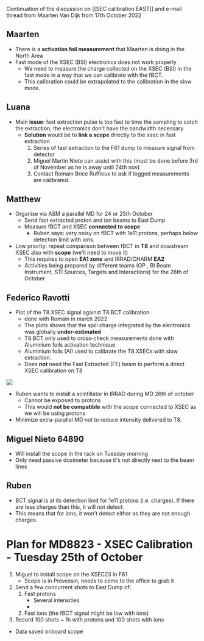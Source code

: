 Continuation of the discussion on [[SEC calibration EAST]] and e-mail thread from Maarten Van Dijk from 17th October 2022

## Maarten
* There is a **activation foil measurement** that Maarten is doing in the North Area
* Fast mode of the XSEC (BSI) electronics does not work properly
	* We need to measure the charge collected on the XSEC (BSI) in the fast mode in a way that we can calibrate with the fBCT.
	* This calibration could be extrapolated to the calibration in the slow mode.

## Luana

* Main **issue**: fast extraction pulse is too fast to time the sampling to catch the extraction, the electronics don't have the bandwidth necessary
	* **Solution** would be to **link a scope** directly to the xsec in fast extraction
		1) Series of fast extraction to the F61 dump to measure signal from detector
		2) Miguel  Martin Nieto can assist with this (must be done before 3rd of November as he is away until 24th nov)
		3) Contact Romain Brice Ruffieux to ask if logged measurements are calibrated.

## Matthew

* Organise via ASM a parallel MD for 24 or 25th October
	* Send fast extracted proton and ion beams to East Dump
	* Measure fBCT and XSEC **connected to scope**
		* Ruben says: very noisy on fBCT with 1e11 protons, perhaps below detection limit with ions.
* Low priority: repeat comparison between fBCT in **T8** and dowstream XSEC also with **scope** (we'll need to move it)
	* This requires to open **EA1 zone** and IRRAD/CHARM **EA2** 
	* Activities being prepared by different teams (OP , BI Beam Instrument, STI Sources, Targets and Interactions) for the 26th of October

## Federico Ravotti

* Plot of the T8.XSEC signal against T8.BCT calibration
	* done with Romain in march 2022
	* The plots shows that the spill charge integrated by the electronics was globally **under-estimated** 
	* T8.BCT only used to cross-check measurements done with Aluminium foils activation technique
	* Aluminium foils (Al) used to calibrate the T8.XSECs with slow extraction.
	* Does **not** need the Fast Extracted (FE) beam to perform a direct XSEC calibration on T8

![](file:///C:/Users/ELIOTT~1/AppData/Local/Temp/msohtmlclip1/01/clip_image002.gif)

* Ruben wants to install a scintillator in IRRAD during MD 26th of october
	* Cannot be exposed to protons
	* This would **not be compatible** with the scope connected to XSEC as we will be using protons
* Minimize extra-parallel MD not to reduce intensity delivered to T8.

## Miguel Nieto 64890

* Will install the scope in the rack on Tuesday morning
* Only need passive dosimeter because it's not directly next to the beam lines

## Ruben

* BCT signal is at its detection limit for 1e11 protons (i.e. charges). If there are less charges than this, it will not detect.
* This means that for ions, it won't detect either as they are not enough charges.

# Plan for MD8823 - XSEC Calibration - Tuesday 25th of October

1) Miguel to install scope on the XSEC23 in F61
	* Scope is in Prevessin, needs to come to the office to grab it
2) Send a few concurrent shots to East Dump of:
	1) Fast protons
		* Several intensities
		* 
	2) Fast ions (the fBCT signal might be low with ions)
3) Record 100 shots ~ 1h with protons and 100 shots with ions
* Data saved onboard scope